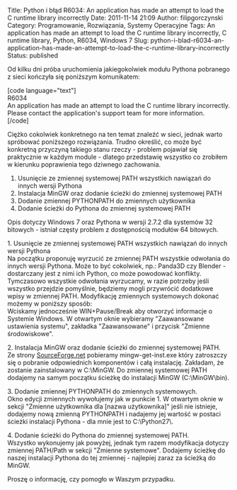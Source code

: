 Title: Python i błąd R6034: An application has made an attempt to load the C runtime library incorrectly
Date: 2011-11-14 21:09
Author: filipgorczynski
Category: Programowanie, Rozwiązania, Systemy Operacyjne
Tags: An application has made an attempt to load the C runtime library incorrectly, C runtime library, Python, R6034, Windows 7
Slug: python-i-blad-r6034-an-application-has-made-an-attempt-to-load-the-c-runtime-library-incorrectly
Status: published

Od kilku dni próba uruchomienia jakiegokolwiek modułu Pythona pobranego z sieci kończyła się poniższym komunikatem:

\[code language="text"\]  
R6034  
An application has made an attempt to load the C runtime library incorrectly.  
Please contact the application's support team for more information.  
\[/code\]

Ciężko cokolwiek konkretnego na ten temat znaleźć w sieci, jednak warto spróbować poniższego rozwiązania. Trudno określić, co może być konkretną przyczyną takiego stanu rzeczy - problem pojawiał się praktycznie w każdym module - dlatego przedstawię wszystko co zrobiłem w kierunku poprawienia tego dziwnego zachowania.

1.  Usunięcie ze zmiennej systemowej PATH wszystkich nawiązań do innych wersji Pythona
2.  Instalacja MinGW oraz dodanie ścieżki do zmiennej systemowej PATH
3.  Dodanie zmiennej PYTHONPATH do zmiennych użytkownika
4.  Dodanie ścieżki do Pythona do zmiennej systemowej PATH

Opis dotyczy Windows 7 oraz Pythona w wersji 2.7.2 dla systemów 32 bitowych - istniał częsty problem z dostępnością modułów 64 bitowych.

1\. Usunięcie ze zmiennej systemowej PATH wszystkich nawiązań do innych wersji Pythona  
Na początku proponuję wyrzucić ze zmiennej PATH wszystkie odwołania do innych wersji Pythona. Może to być cokolwiek, np.: Panda3D czy Blender - dostarczany jest z nimi ich Python, co może powodować konflikty. Tymczasowo wszystkie odwołania wyrzucamy, w razie potrzeby jeśli wszystko przejdzie pomyślnie, będziemy mogli przywrócić dodatkowe wpisy w zmiennej PATH. Modyfikację zmiennych systemowych dokonać możemy w poniższy sposób:  
Wciskamy jednocześnie WIN+Pause/Break aby otworzyć informacje o Systemie Windows. W otwartym oknie wybieramy "Zaawansowane ustawienia systemu", zakładka "Zaawansowane" i przycisk "Zmienne środowiskowe".

2\. Instalacja MinGW oraz dodanie ścieżki do zmiennej systemowej PATH.  
Ze strony [SourceForge.net](http://sourceforge.net/projects/mingw/files/latest/download?source=files "SourceForge.net") pobieramy mingw-get-inst.exe który zatroszczy się o pobranie odpowiednich komponentów i całą instalację. Zakładam, że zostanie zainstalowany w C:\\MinGW. Do zmiennej systemowej PATH dodajemy na samym początku ścieżkę do instalacji MinGW (C:\\MinGW\\bin).

3\. Dodanie zmiennej PYTHONPATH do zmiennych systemowych.  
Okno edycji zmiennych wywołujemy jak w punkcie 1. W otwartym oknie w sekcji "Zmienne użytkownika dla \[nazwa użytkownika\]" jeśli nie istnieje, dodajemy nową zmienną PYTHONPATH i nadajemy jej wartość w postaci ścieżki instalacji Pythona - dla mnie jest to C:\\Python27\\.

4\. Dodanie ścieżki do Pythona do zmiennej systemowej PATH.  
Wszystko wykonujemy jak powyżej, jednak tym razem modyfikacja dotyczy zmiennej PATH/Path w sekcji "Zmienne systemowe". Dodajemy ścieżkę do naszej instalacji Pythona do tej zmiennej - najlepiej zaraz za ścieżką do MinGW.

Proszę o informację, czy pomogło w Waszym przypadku.
